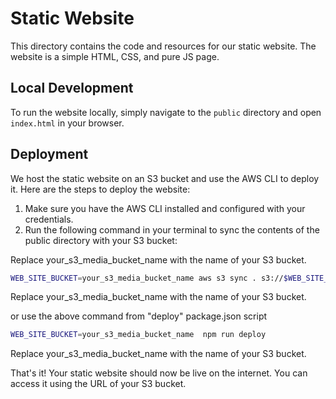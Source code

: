 # Static Website

This directory contains the code and resources for our static website. The website is a simple HTML, CSS, and pure JS page.

## Local Development

To run the website locally, simply navigate to the `public` directory and open `index.html` in your browser.

## Deployment
We host the static website on an S3 bucket and use the AWS CLI to deploy it. Here are the steps to deploy the website:

 1. Make sure you have the AWS CLI installed and configured with your credentials.
 2. Run the following command in your terminal to sync the contents of the public directory with your S3 bucket:


Replace your_s3_media_bucket_name with the name of your S3 bucket.

```bash
WEB_SITE_BUCKET=your_s3_media_bucket_name aws s3 sync . s3://$WEB_SITE_BUCKET --exclude '*' --include 'media/*' --include 'src/*' --include 'styles/*' --include 'index.html'
```
Replace your_s3_media_bucket_name with the name of your S3 bucket.

or use the above command from "deploy" package.json script

```bash
WEB_SITE_BUCKET=your_s3_media_bucket_name  npm run deploy
```
Replace your_s3_media_bucket_name with the name of your S3 bucket.

That's it! Your static website should now be live on the internet. You can access it using the URL of your S3 bucket.
